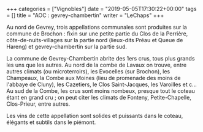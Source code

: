 +++
categories = ["Vignobles"]
date = "2019-05-05T17:30:22+00:00"
tags = [] 
title = "AOC : gevrey-chambertin"
writer = "LeChaps"
+++

Au nord de Gevrey, trois appellations communales sont produites sur la commune de Brochon : fixin sur une petite partie du Clos de la Perrière, côte-de-nuits-villages sur la partie nord (lieux-dits Préau et Queue de Hareng) et gevrey-chambertin sur la partie sud.  

La commune de Gevrey-Chambertin abrite des 1ers crus, tous plus grands les uns que les autres. Au nord de la combe de Lavaux on trouve, entre autres climats (ou microterroirs), les Evocelles (sur Brochon), les Champeaux, la Combe aux Moines (lieu de promenade des moins de l'abbaye de Cluny), les Cazetiers, le Clos Saint-Jacques, les Varoilles et c... Au sud de la Combe, les crus sont moins nombeux, presque tout le coteau étant en grand cru ; on peut citer les climats de Fonteny, Petite-Chapelle, Clos-Prieur, entre autres.  

Les vins de cette appellation sont solides et puissants dans le coteau, élégants et subtils dans le piémont.
